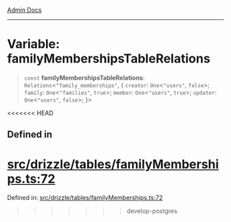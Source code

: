 [Admin Docs](/)

***

# Variable: familyMembershipsTableRelations

> `const` **familyMembershipsTableRelations**: `Relations`\<`"family_memberships"`, \{ `creator`: `One`\<`"users"`, `false`\>; `family`: `One`\<`"families"`, `true`\>; `member`: `One`\<`"users"`, `true`\>; `updater`: `One`\<`"users"`, `false`\>; \}\>

<<<<<<< HEAD
## Defined in

[src/drizzle/tables/familyMemberships.ts:72](https://github.com/NishantSinghhhhh/talawa-api/blob/ff0f1d6ae21d3428519b64e42fe3bfdff573cb6e/src/drizzle/tables/familyMemberships.ts#L72)
=======
Defined in: [src/drizzle/tables/familyMemberships.ts:72](https://github.com/PalisadoesFoundation/talawa-api/blob/37e2d6abe1cabaa02f97a3c6c418b81e8fcb5a13/src/drizzle/tables/familyMemberships.ts#L72)
>>>>>>> develop-postgres
